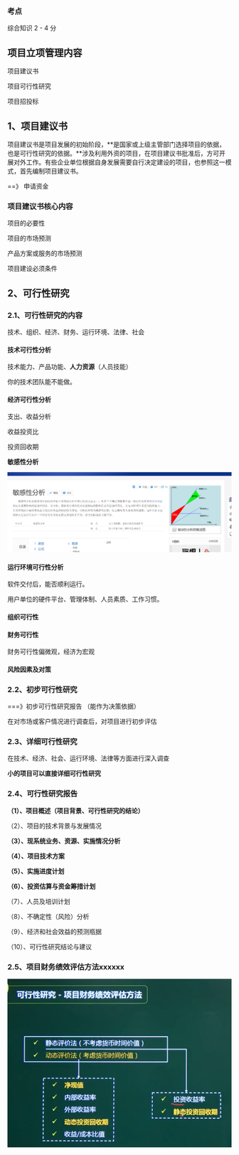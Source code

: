 ### 考点

综合知识 2 - 4 分

## 项目立项管理内容

项目建议书

项目可行性研究

项目招投标

## 1、项目建议书

项目建议书是项目发展的初始阶段，**是国家或上级主管部门选择项目的依据，也是可行性研究的依据。**涉及利用外资的项目，在项目建议书批准后，方可开展对外工作。有些企业单位根据自身发展需要自行决定建设的项目，也参照这一模式，首先编制项目建议书。

==》 申请资金

### 项目建议书核心内容

项目的必要性

项目的市场预测

产品方案或服务的市场预测

项目建设必须条件





## 2、可行性研究

### 2.1、可行性研究的内容

技术、组织、经济、财务、运行环境、法律、社会

#### 技术可行性分析

技术能力、产品功能、**人力资源**（人员技能）

你的技术团队能不能做。

#### 经济可行性分析

支出、收益分析

收益投资比

投资回收期

**敏感性分析**

![image-20210318135804682](https://github.com/laughingfuzihao/Information-system-project-manager/blob/master/picture/image-20210318135804682.png)

#### 运行环境可行性分析

软件交付后，能否顺利运行。

用户单位的硬件平台、管理体制、人员素质、工作习惯。



#### 组织可行性

#### 财务可行性

财务可行性偏微观，经济为宏观

#### 风险因素及对策



### 2.2、初步可行性研究

===》初步可行性研究报告 （能作为决策依据）

在对市场或客户情况进行调查后，对项目进行初步评估

### 2.3、详细可行性研究

在技术、经济、社会、运行环境、法律等方面进行深入调查

**小的项目可以直接详细可行性研究**



### 2.4、可行性研究报告

**（1）、项目概述（项目背景、可行性研究的结论）**

（2）、项目的技术背景与发展情况

**（3）、现系统业务、资源、实施情况分析**

**（4）、项目技术方案**

**（5）、实施进度计划**

**（6）、投资估算与资金筹措计划**

（7）、人员及培训计划

（8）、不确定性（风险）分析

（9）、经济和社会效益的预测瓶据

（10）、可行性研究结论与建议



### 2.5、项目财务绩效评估方法xxxxxx



![image-20210318141229710](https://github.com/laughingfuzihao/Information-system-project-manager/blob/master/picture/image-20210318141229710.png)






















































